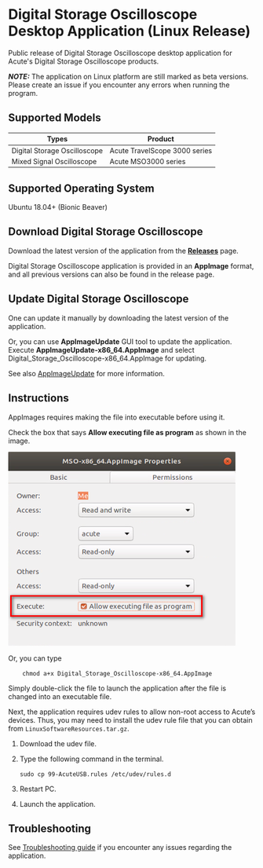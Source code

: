 # Digital Storage Oscilloscope Desktop Application (Linux Release)

Public release of Digital Storage Oscilloscope desktop application for Acute's Digital
Storage Oscilloscope products.

**_NOTE:_** The application on Linux platform are still marked as beta versions. Please create an issue if you encounter any errors when running the program.

## Supported Models

| Types                        | Product                                       |
| ---------------------------- | --------------------------------------------- |
| Digital Storage Oscilloscope | Acute TravelScope 3000 series                 |
| Mixed Signal Oscilloscope    | Acute MSO3000 series                          |

## Supported Operating System

Ubuntu 18.04+ (Bionic Beaver)

## Download Digital Storage Oscilloscope

Download the latest version of the application from the [**Releases**](https://github.com/acute-technology-inc/tba-release/releases/latest) page.

Digital Storage Oscilloscope application is provided in an **AppImage** format, and all previous versions can also be found in the release page.

## Update Digital Storage Oscilloscope

One can update it manually by downloading the latest version of the application.

Or, you can use **AppImageUpdate** GUI tool to update the application.
Execute **AppImageUpdate-x86_64.AppImage** and select Digital_Storage_Oscilloscope-x86_64.AppImage for updating.

See also [AppImageUpdate](https://github.com/AppImageCommunity/AppImageUpdate) for more information.

## Instructions

AppImages requires making the file into executable before using it.

Check the box that says **Allow executing file as program** as shown in the image.

![Demo Image](res/image.png)

Or, you can type

```
    chmod a+x Digital_Storage_Oscilloscope-x86_64.AppImage
```

Simply double-click the file to launch the application after the file is changed into an executable file.

Next, the application requires udev rules to allow non-root access to Acute’s
devices. Thus, you may need to install the udev rule file that you can obtain from
`LinuxSoftwareResources.tar.gz`.

1.	Download the udev file.
2.	Type the following command in the terminal.

    ```
    sudo cp 99-AcuteUSB.rules /etc/udev/rules.d
    ```

3.	Restart PC.
4.	Launch the application.

## Troubleshooting

See [Troubleshooting guide](TROUBLESHOOTING.md) if you encounter any issues regarding the application.

